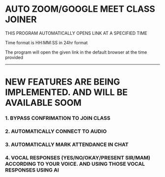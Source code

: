 # AUTO ZOOM/GOOGLE MEET CLASS JOINER

THIS PROGRAM AUTOMATICALLY OPENS LINK AT A SPECIFIED TIME


Time format is HH:MM:SS in 24hr format


The program will open the given link in the default browser at the time provided


***********************************************************************************************************************************

# NEW FEATURES ARE BEING IMPLEMENTED. AND WILL BE AVAILABLE SOOM

### 1. BYPASS CONFRIMATION TO JOIN CLASS
### 2. AUTOMATICALLY CONNECT TO AUDIO
### 3. AUTOMATICALLY MARK ATTENDANCE IN CHAT
### 4. VOCAL RESPONSES (YES/NO/OKAY/PRESENT SIR/MAM) ACCORDING TO YOUR VOICE. AND USING THOSE VOCAL RESPONSES USING AI
